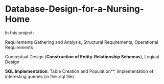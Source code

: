 # Database-Design-for-a-Nursing-Home
In this project: 

Requirements Gathering and Analysis, Structural Requirements, Operational Requirements

Conceptual Design (**Construction of Entity-Relationship Schemas**), Logical Design

**SQL Implementation**: Table Creation and Population**, Implementation of interesting queries (in the .sql file)
